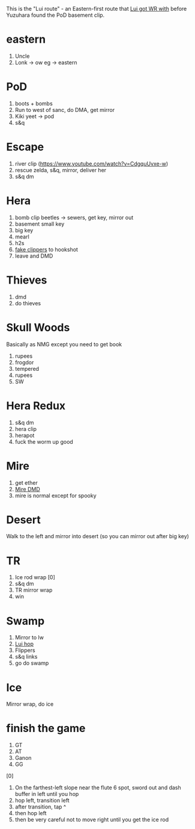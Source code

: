 This is the "Lui route" - an Eastern-first route that [Lui got WR with](https://www.speedrun.com/alttp/run/z507wngy) before Yuzuhara found the PoD basement clip.

# eastern

   1. Uncle
   1. Lonk -> ow eg -> eastern

# PoD
   1. boots + bombs
   1. Run to west of sanc, do DMA, get mirror
   1. Kiki yeet -> pod
   1. s&q

# Escape
   1. river clip (https://www.youtube.com/watch?v=CdgquUvxe-w)
   1. rescue zelda, s&q, mirror, deliver her
   1. s&q dm

# Hera

   1. bomb clip beetles -> sewers, get key, mirror out
   1. basement small key
   1. big key
   1. mearl
   1. h2s
   1. [fake clippers](../glitches/fake_clipers.md#second-flooded-room) to hookshot 
   1. leave and DMD

# Thieves

   1. dmd
   1. do thieves

# Skull Woods

Basically as NMG except you need to get book

   1. rupees
   1. frogdor
   1. tempered
   1. rupees
   1. SW

# Hera Redux

   1. s&q dm
   1. hera clip
   1. herapot
   1. fuck the worm up good

# Mire

   1. get ether
   1. [Mire DMD](../glitches/clip/mire_dmd.md)
   1. mire is normal except for spooky

# Desert

Walk to the left and mirror into desert (so you can mirror out after big key)

# TR

   1. Ice rod wrap [0]
   1. s&q dm
   1. TR mirror wrap
   1. win

# Swamp
  
   1. Mirror to lw
   1. [Lui hop](https://www.twitch.tv/videos/1411612262)
   1. Flippers
   1. s&q links
   1. go do swamp

# Ice

Mirror wrap, do ice

# finish the game

   1. GT
   1. AT
   1. Ganon
   1. GG

[0]

  1. On the farthest-left slope near the flute 6 spot, sword out and dash buffer in left until you hop
  1. hop left, transition left
  1. after transition, tap ^
  1. then hop left
  1. then be very careful not to move right until you get the ice rod
